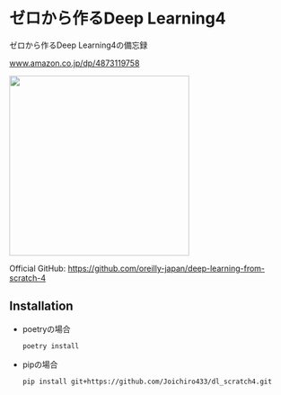 # ゼロから作るDeep Learning4

ゼロから作るDeep Learning4の備忘録

www.amazon.co.jp/dp/4873119758

<img src='https://images-na.ssl-images-amazon.com/images/I/81pvvIKryHL.jpg' width='320px'>

Official GitHub: https://github.com/oreilly-japan/deep-learning-from-scratch-4

## Installation

* poetryの場合

  ```sh
  poetry install
  ```

* pipの場合

  ```sh
  pip install git+https://github.com/Joichiro433/dl_scratch4.git
  ```
